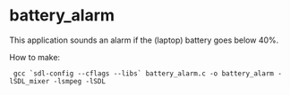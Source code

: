 # battery_alarm

This application sounds an alarm if the (laptop) battery goes below 40%.

How to make:


     gcc `sdl-config --cflags --libs` battery_alarm.c -o battery_alarm -lSDL_mixer -lsmpeg -lSDL

